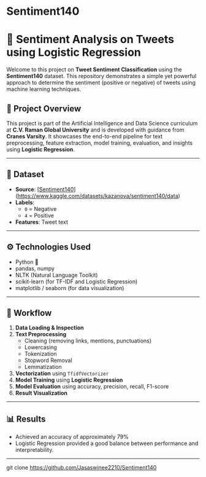 # Sentiment140
# 🧠 Sentiment Analysis on Tweets using Logistic Regression

Welcome to this project on **Tweet Sentiment Classification** using the **Sentiment140** dataset. This repository demonstrates a simple yet powerful approach to determine the sentiment (positive or negative) of tweets using machine learning techniques.

## 📌 Project Overview

This project is part of the Artificial Intelligence and Data Science curriculum at **C.V. Raman Global University** and is developed with guidance from **Cranes Varsity**. It showcases the end-to-end pipeline for text preprocessing, feature extraction, model training, evaluation, and insights using **Logistic Regression**.

---

## 📂 Dataset

- **Source**: [[Sentiment140](http://help.sentiment140.com/for-students)](https://www.kaggle.com/datasets/kazanova/sentiment140/data)
- **Labels**:
  - `0` = Negative
  - `4` = Positive
- **Features**: Tweet text

---

## ⚙️ Technologies Used

- Python 🐍
- pandas, numpy
- NLTK (Natural Language Toolkit)
- scikit-learn (for TF-IDF and Logistic Regression)
- matplotlib / seaborn (for data visualization)

---

## 🚀 Workflow

1. **Data Loading & Inspection**
2. **Text Preprocessing**
   - Cleaning (removing links, mentions, punctuations)
   - Lowercasing
   - Tokenization
   - Stopword Removal
   - Lemmatization
3. **Vectorization** using `TfidfVectorizer`
4. **Model Training** using **Logistic Regression**
5. **Model Evaluation** using accuracy, precision, recall, F1-score
6. **Result Visualization**

---

## 📊 Results

- Achieved an accuracy of approximately 79%
- Logistic Regression provided a good balance between performance and interpretability.

---
git clone https://github.com/Jasaswinee2210/Sentiment140
